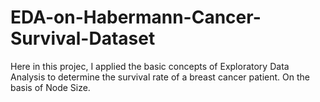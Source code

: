# EDA-on-Habermann-Cancer-Survival-Dataset
Here in this projec, I applied the basic concepts of Exploratory Data Analysis to determine the survival rate of a breast cancer patient.
On the basis of Node Size. 
